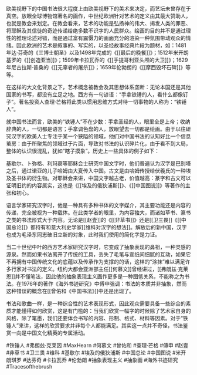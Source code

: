 欧美视野下的中国书法很大程度上由欧美视野下的美术来决定，而艺坛未曾存在于真空。放眼全球博物馆著名的画作，中世纪欧洲针对艺术的定义由其最大赞助人，也就是教会来划定。在教会看来，艺术的功能是弘扬神的伟大、揭发人类的罪恶、将耶稣及其信徒的奇迹传递给绝多数不识字的人民群众。绘画的目的并不是通过理性的推理论述对错，而是通过富有震慑力的画面充分的渲染一种氛围带动观众的情绪。因此欧洲的艺术是叙事的、写实的，以圣经故事经典片段为题材，如：1481年达·芬奇的《三博士朝圣》以及1498年完成的《[[最后的晚餐]]》；1512年米开朗基罗的《[[创造亚当]]》；1599年卡拉瓦乔的《[[手提哥利亚头颅的大卫]]》；1629年尼古拉斯·普桑的《[[无辜者的屠杀]]》；1659年伦勃朗的《[[摩西毁坏石碑]]》等等。

在这样的大文化背景之下，艺术概念被教会及其思想体系垄断：无论本国还是其他国家的书写，都没有立足之地。西方有一句谚语：“手拿铁锤的人，看什么都像钉子”。著名投资人查理·芒格将此类以惯用思维方式对待一切事物的人称为：“铁锤人”。

就中国书法而言，欧美的“铁锤人”不在少数：手拿圣经的人，眼里全是上帝；收纳辞典的人，一切都是语言；手拿调色盘的人，放眼望去一切都是绘画。由于以往研究汉字的欧美人士专注于某一个狭隘的领域，他们对中国书法的认知好比一个信息茧房：由于所聚焦的领域过于片面，导致对书法的认识碎片化，由于看不到大局，整体的认识很混乱，犹如“瞎子摸象”。历史上一些具体的例子如下：

基歇尔、卜弥格、利玛窦等耶稣会士研究中国文字时，他们普遍认为汉字是巴别塔之后，通过诺亚的儿子哈姆由大夏传入中国。古文是由哈姆传授给伏羲氏的一种埃及圣书体的衍生物。对耶稣会来讲，中国文字越古老，价值越高：篆字和古文可以证明旧约的内容属实，这也是《[[埃及的俄狄浦斯]]》、《[[中国图说]]》等著作的主张和初心。

语言学家研究汉字时，他是一种具有多种书体的文字媒介，其主要功能还是内容的传递，完全被视为一种载体。在此类学者的眼里，为内容独大，而诸如草书、篆书之类的书法形式大于内容。无论是[[赵壹]]的《[[非草书]]》还是[[卫三畏]]《[[中国总论]]》都持有和意大利史学家[[维科对汉字的想法]]。解放后的新中国，汉字也成为毛泽东同志破旧立新的对象，此时我们使用的简化字是力证。

当二十世纪中叶的西方艺术家研究汉字时，它变成了抽象表现的鼻祖，一种灵感的源泉。然而如果书法离开了传统的工具，丢失了毛笔与宣纸间细腻的互动，如果它不再拥有中国传统文化的底蕴以及传承作为支撑的的话，这样的“涂抹”难以满足许多行家对书法的定义。纽约大都会亚洲部主任[[何慕文]]曾经讲过，[[弗朗兹·克莱恩]]并不懂笔法，因此他的抽象表现主义画作更多是一种图低关系，不能称之为书法。在1976年的著作《海外书迹研究》中傅申强调：书法的本质并非抽象，然而这种错误的概念在[[曾佑和《中国书法》]]中还是出现了。

书法和歌曲一样，是一种综合性的艺术表现形式，因此观众需要具备一些综合的素质才能懂得如何欣赏，这是有门槛的：当我们欣赏一幅字的时候除了艺术家自身的风格，除了笔墨，我们还要体会书写的内容、形制、格式、材料等因素。对于“铁锤人”来讲，这样的欣赏要求并非每个人都能满足。其实这一点并不奇怪，书法鉴赏一向是中国文化精英的专属活动。

#铁锤人 #弗朗兹·克莱因 #MaxHearn #何慕文 #曾佑和 #查理·芒格 #傅申 #赵壹 #非草书 #卫三畏 #维科 #基歇尔 #埃及的俄狄浦斯 #中国总论 #中国图说 #米开朗琪罗 #达芬奇 #卡拉瓦乔 #伦勃朗 #抽象表现主义 #抽象画 #海外书迹研究 #Tracesofthebrush 